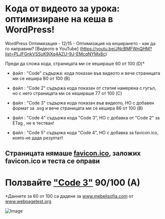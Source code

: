 # Kодa от видеото за урока: оптимизиране на кеша в WordPress!
WordPress Оптимизация - 12/15 - Оптимизация на кеширането - как да го направим? 
[Видеото в YouTube] (https://youtu.be/JNcBMFWnQHM?list=PLJFGnkVSSuK9jXq4AZU-9J-EMcqNYMx8c)

Преди да сложа кода, страницата ми се кешираше 60 от 100 (D)*

* файл : "Code" съдържа: кода показан във видеото и вече страницата ми се кешира 80 от 100 (B)

* файл : "Code 2"  съдържа кода показан от статия намерена с гугъл, но с него страницата ми се кешираше 77 от 100  (C)

* файл : "Code 3"  съдържа кода показан във видеотo, НО с добавен формат за .svg и вече страницата ми се кешира 86 от 100 (B)

* файл : "Code 4"  съдържа кода "Code 3", НО с добавка от "Code 2" за ETag , не е тестван!

* файл : "Code 5" съдържа кода "Code 4", НО с добавка за favicon.ico, която не даде резултат! 

## Страницата нямаше [favicon.ico](https://codex.wordpress.org/Creating_a_Favicon), заложих favicon.ico и теста се оправи 

# Ползвайте ["Code 3"](https://raw.githubusercontent.com/vvpetkov/WordPress-Optimisation-Header-set-Cache-Control/master/Code%203) 90/100 (A)

*Данните за 60 от 100 са дадени за www.mebelisofia.com от www.webpagetest.org

![Image](http://mebelisofia.com/webpagetest.jpg)

